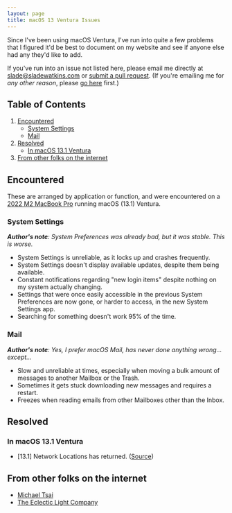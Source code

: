 ```yaml
---
layout: page
title: macOS 13 Ventura Issues
---
```


Since I've been using macOS Ventura, I've run into quite a few problems that I figured it'd be best to document on my website and see if anyone else had any they'd like to add.

If you've run into an issue not listed here, please email me directly at [slade@sladewatkins.com](mailto:slade@sladewatkins.com) or [submit a pull request](https://www.sladewatkins.com/docs/website/contributing/). (If you're emailing me for *any other reason*, please [go here](https://www.sladewatkins.com/contact/) first.)

## Table of Contents
1. [Encountered](#encountered)
	- [System Settings](#system-settings)
	- [Mail](#mail)
2. [Resolved](#resolved)
	- [In macOS 13.1 Ventura](#in-macos-131-ventura)
3. [From other folks on the internet](#from-other-folks-on-the-internet)

## Encountered
These are arranged by application or function, and were encountered on a [2022 M2 MacBook Pro](https://support.apple.com/kb/SP870?locale=en_US) running macOS (13.1) Ventura.

###  System Settings
*__Author's note__: System Preferences was already bad, but it was stable. This is worse.*

- System Settings is unreliable, as it locks up and crashes frequently.
- System Settings doesn't display available updates, despite them being available.
- Constant notifications regarding "new login items" despite nothing on my system actually changing.
- Settings that were once easily accessible in the previous System Preferences are now gone, or harder to access, in the new System Settings app.
- Searching for something doesn't work 95% of the time.

### Mail
*__Author's note__: Yes, I prefer macOS Mail, has never done anything wrong... except...*

- Slow and unreliable at times, especially when moving a bulk amount of messages to another Mailbox or the Trash.
- Sometimes it gets stuck downloading new messages and requires a restart.
- Freezes when reading emails from other Mailboxes other than the Inbox.

## Resolved
### In macOS 13.1 Ventura
- [13.1] Network Locations has returned. ([Source](https://mjtsai.com/blog/2022/12/13/macos-13-1/))

## From other folks on the internet
- [Michael Tsai](https://mjtsai.com/blog/2022/12/27/ventura-issues/)
- [The Eclectic Light Company](https://eclecticlight.co/2022/11/04/fixes-and-flaws-in-ventura-13-0/)